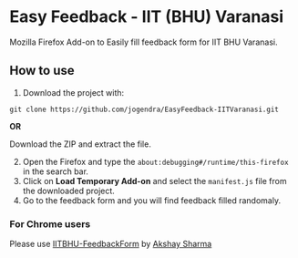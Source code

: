 # Easy Feedback - IIT (BHU) Varanasi

Mozilla Firefox Add-on to Easily fill feedback form for IIT BHU Varanasi.

## How to use
1. Download the project with:
```
git clone https://github.com/jogendra/EasyFeedback-IITVaranasi.git
```
**OR**

Download the ZIP and extract the file.

2. Open the Firefox and type the `about:debugging#/runtime/this-firefox` in the search bar.
3. Click on **Load Temporary Add-on** and select the `manifest.js` file from the downloaded project.
4. Go to the feedback form and you will find feedback filled randomaly.

### For Chrome users
Please use [IITBHU-FeedbackForm](https://github.com/AKS1996/IITBHU-FeedbackForm) by [Akshay Sharma](https://github.com/AKS1996)
